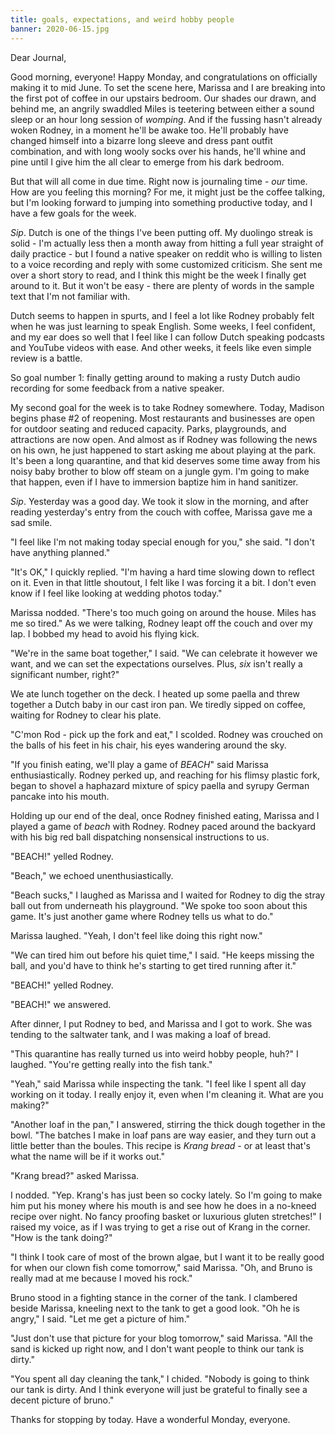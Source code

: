 ```yaml
---
title: goals, expectations, and weird hobby people
banner: 2020-06-15.jpg
---
```


Dear Journal,

Good morning, everyone!  Happy Monday, and congratulations on
officially making it to mid June.  To set the scene here, Marissa and
I are breaking into the first pot of coffee in our upstairs bedroom.
Our shades our drawn, and behind me, an angrily swaddled Miles is
teetering between either a sound sleep or an hour long session of
_womping_.  And if the fussing hasn't already woken Rodney, in a
moment he'll be awake too.  He'll probably have changed himself into a
bizarre long sleeve and dress pant outfit combination, and with long
wooly socks over his hands, he'll whine and pine until I give him the
all clear to emerge from his dark bedroom.

But that will all come in due time.  Right now is journaling time -
_our_ time.  How are you feeling this morning?  For me, it might just
be the coffee talking, but I'm looking forward to jumping into
something productive today, and I have a few goals for the week.

_Sip_.  Dutch is one of the things I've been putting off.  My duolingo
streak is solid - I'm actually less then a month away from hitting a
full year straight of daily practice - but I found a native speaker on
reddit who is willing to listen to a voice recording and reply with
some customized criticism.  She sent me over a short story to read,
and I think this might be the week I finally get around to it.  But it
won't be easy - there are plenty of words in the sample text that I'm
not familiar with.

Dutch seems to happen in spurts, and I feel a lot like Rodney probably
felt when he was just learning to speak English.  Some weeks, I feel
confident, and my ear does so well that I feel like I can follow Dutch
speaking podcasts and YouTube videos with ease.  And other weeks, it
feels like even simple review is a battle.

So goal number 1: finally getting around to making a rusty Dutch audio
recording for some feedback from a native speaker.

My second goal for the week is to take Rodney somewhere.  Today,
Madison begins phase #2 of reopening.  Most restaurants and businesses
are open for outdoor seating and reduced capacity.  Parks,
playgrounds, and attractions are now open.  And almost as if Rodney
was following the news on his own, he just happened to start asking me
about playing at the park.  It's been a long quarantine, and that kid
deserves some time away from his noisy baby brother to blow off steam
on a jungle gym.  I'm going to make that happen, even if I have to
immersion baptize him in hand sanitizer.

_Sip_.  Yesterday was a good day.  We took it slow in the morning, and
after reading yesterday's entry from the couch with coffee, Marissa
gave me a sad smile.

"I feel like I'm not making today special enough for you," she said.
"I don't have anything planned."

"It's OK," I quickly replied.  "I'm having a hard time slowing down to
reflect on it.  Even in that little shoutout, I felt like I was
forcing it a bit.  I don't even know if I feel like looking at wedding
photos today."

Marissa nodded.  "There's too much going on around the house.  Miles
has me so tired."  As we were talking, Rodney leapt off the couch and
over my lap.  I bobbed my head to avoid his flying kick.

"We're in the same boat together," I said.  "We can celebrate it
however we want, and we can set the expectations ourselves.  Plus,
_six_ isn't really a significant number, right?"

We ate lunch together on the deck.  I heated up some paella and threw
together a Dutch baby in our cast iron pan.  We tiredly sipped on
coffee, waiting for Rodney to clear his plate.

"C'mon Rod - pick up the fork and eat," I scolded.  Rodney was
crouched on the balls of his feet in his chair, his eyes wandering
around the sky.

"If you finish eating, we'll play a game of _BEACH_" said Marissa
enthusiastically.  Rodney perked up, and reaching for his flimsy
plastic fork, began to shovel a haphazard mixture of spicy paella and
syrupy German pancake into his mouth.

Holding up our end of the deal, once Rodney finished eating, Marissa
and I played a game of _beach_ with Rodney.  Rodney paced around the
backyard with his big red ball dispatching nonsensical instructions to
us.

"BEACH!" yelled Rodney.

"Beach," we echoed unenthusiastically.

"Beach sucks," I laughed as Marissa and I waited for Rodney to dig the
stray ball out from underneath his playground.  "We spoke too soon
about this game.  It's just another game where Rodney tells us what to
do."

Marissa laughed.  "Yeah, I don't feel like doing this right now."

"We can tired him out before his quiet time," I said.  "He keeps
missing the ball, and you'd have to think he's starting to get tired
running after it."

"BEACH!" yelled Rodney.

"BEACH!" we answered.

After dinner, I put Rodney to bed, and Marissa and I got to work.  She
was tending to the saltwater tank, and I was making a loaf of bread.

"This quarantine has really turned us into weird hobby people, huh?" I
laughed.  "You're getting really into the fish tank."

"Yeah," said Marissa while inspecting the tank.  "I feel like I spent
all day working on it today.  I really enjoy it, even when I'm
cleaning it.  What are you making?"

"Another loaf in the pan," I answered, stirring the thick dough together in
the bowl.  "The batches I make in loaf pans are way easier, and they
turn out a little better than the boules.  This recipe is _Krang
bread_ - or at least that's what the name will be if it works out."

"Krang bread?" asked Marissa.

I nodded.  "Yep.  Krang's has just been so cocky lately.  So I'm going
to make him put his money where his mouth is and see how he does in a
no-kneed recipe over night.  No fancy proofing basket or luxurious
gluten stretches!"  I raised my voice, as if I was trying to get a
rise out of Krang in the corner.  "How is the tank doing?"

"I think I took care of most of the brown algae, but I want it to be
really good for when our clown fish come tomorrow," said Marissa.
"Oh, and Bruno is really mad at me because I moved his rock."

Bruno stood in a fighting stance in the corner of the tank.  I
clambered beside Marissa, kneeling next to the tank to get a good
look.  "Oh he is angry," I said.  "Let me get a picture of him."

"Just don't use that picture for your blog tomorrow," said Marissa.
"All the sand is kicked up right now, and I don't want people to think
our tank is dirty."

"You spent all day cleaning the tank," I chided.  "Nobody is going to
think our tank is dirty.  And I think everyone will just be grateful to
finally see a decent picture of bruno."

Thanks for stopping by today.  Have a wonderful Monday, everyone.
